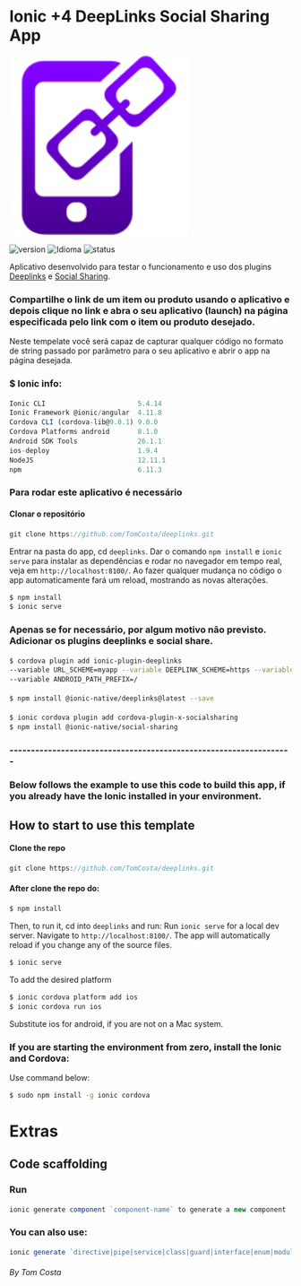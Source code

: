 
# Ionic +4 DeepLinks Social Sharing App

![Homic](./src/assets/imgs/deeplinks.png)

![version][version-badge] ![Idioma][idioma] ![status][status-emprogresso]

Aplicativo desenvolvido para testar o funcionamento e uso dos plugins [Deeplinks](https://ionicframework.com/docs/native/deeplinks) e [Social Sharing](https://ionicframework.com/docs/native/social-sharing).

### Compartilhe o link de um item ou produto usando o aplicativo e depois clique no link e abra o seu aplicativo (launch) na página especificada pelo link com o item ou produto desejado.

Neste tempelate você será capaz de capturar qualquer código no formato de string passado por parâmetro para o seu aplicativo e abrir o app na página desejada.

### $ Ionic info:
```javascript
Ionic CLI                       5.4.14
Ionic Framework @ionic/angular  4.11.8
Cordova CLI (cordova-lib@9.0.1) 9.0.0
Cordova Platforms android       8.1.0
Android SDK Tools               26.1.1
ios-deploy                      1.9.4 
NodeJS                          12.11.1
npm                             6.11.3 
```

### Para rodar este aplicativo é necessário
#### Clonar o repositório
```javascript
git clone https://github.com/TomCosta/deeplinks.git
``` 
Entrar na pasta do app, cd `deeplinks`.
Dar o comando `npm install` e `ionic serve` para instalar as dependências e rodar no navegador em tempo real, veja em `http://localhost:8100/`. Ao fazer qualquer mudança no código o app automaticamente fará um reload, mostrando as novas alterações.

```bash
$ npm install
$ ionic serve
```

### Apenas se for necessário, por algum motivo não previsto. Adicionar os plugins deeplinks e social share.

```bash
$ cordova plugin add ionic-plugin-deeplinks
--variable URL_SCHEME=myapp --variable DEEPLINK_SCHEME=https --variable DEEPLINK_HOST=example.com
--variable ANDROID_PATH_PREFIX=/

$ npm install @ionic-native/deeplinks@latest --save

$ ionic cordova plugin add cordova-plugin-x-socialsharing
$ npm install @ionic-native/social-sharing
```
### ------------------------------------------------------------------

### Below follows the example to use this code to build this app, if you already have the Ionic installed in your environment.

## How to start to use this template
#### Clone the repo
```javascript
git clone https://github.com/TomCosta/deeplinks.git
``` 
#### After clone the repo do:

```bash
$ npm install
```

Then, to run it, cd into `deeplinks` and run:
Run `ionic serve` for a local dev server. Navigate to `http://localhost:8100/`. The app will automatically reload if you change any of the source files.

```bash
$ ionic serve
```

To add the desired platform

```bash
$ ionic cordova platform add ios
$ ionic cordova run ios
```
Substitute ios for android, if you are not on a Mac system.

### If you are starting the environment from zero, install the Ionic and Cordova:

Use command below:

```bash
$ sudo npm install -g ionic cordova
```

# Extras
## Code scaffolding
### Run 
```javascript
ionic generate component `component-name` to generate a new component
```
### You can also use:
```javascript
ionic generate `directive|pipe|service|class|guard|interface|enum|module`
```

####
_By Tom Costa_

[CHANGELOG]: ./CHANGELOG.md
[version-badge]: https://img.shields.io/badge/version-1.0.0-blue.svg
[license-badge]: https://img.shields.io/badge/license-MIT-blue.svg
[status-emprogresso]: https://img.shields.io/badge/status-Em%20progresso-blueviolet
[idioma]: https://img.shields.io/badge/idioma-Portugu%C3%AAs-800060